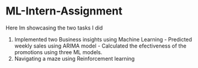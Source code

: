 # ML-Intern-Assignment

Here Im showcasing the two tasks I did
  01. Implemented two Business insights using Machine Learning
    - Predicted weekly sales using ARIMA model
    - Calculated the efectiveness of the promotions using three ML models. 
  02. Navigating a maze using Reinforcement learning
